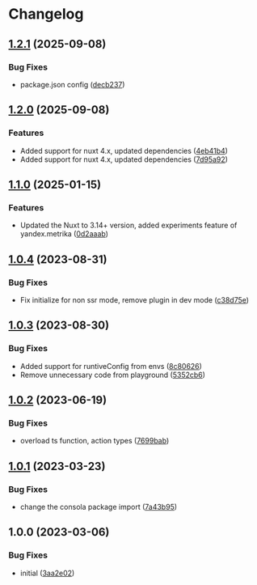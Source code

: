 # Changelog

## [1.2.1](https://github.com/artmizu/yandex-metrika-nuxt/compare/v1.2.0...v1.2.1) (2025-09-08)


### Bug Fixes

* package.json config ([decb237](https://github.com/artmizu/yandex-metrika-nuxt/commit/decb237a220f07a9fd9a7247de3c341e769d3cd4))

## [1.2.0](https://github.com/artmizu/yandex-metrika-nuxt/compare/v1.1.0...v1.2.0) (2025-09-08)


### Features

* Added support for nuxt 4.x, updated dependencies ([4eb41b4](https://github.com/artmizu/yandex-metrika-nuxt/commit/4eb41b4612e39e98ddb4524d3cb792818770f9e2))
* Added support for nuxt 4.x, updated dependencies ([7d95a92](https://github.com/artmizu/yandex-metrika-nuxt/commit/7d95a92379fa2a30793eae62b9694f24d3e31259))

## [1.1.0](https://github.com/artmizu/yandex-metrika-nuxt/compare/v1.0.4...v1.1.0) (2025-01-15)


### Features

* Updated the Nuxt to 3.14+ version, added experiments feature of yandex.metrika ([0d2aaab](https://github.com/artmizu/yandex-metrika-nuxt/commit/0d2aaabfb4e1f8ceb9210ceeeff3a7d7198bbf3b))

## [1.0.4](https://github.com/artmizu/yandex-metrika-nuxt/compare/v1.0.3...v1.0.4) (2023-08-31)


### Bug Fixes

* Fix initialize for non ssr mode, remove plugin in dev mode ([c38d75e](https://github.com/artmizu/yandex-metrika-nuxt/commit/c38d75e03ed45b26949fc6f396a677dd7577c6c3))

## [1.0.3](https://github.com/artmizu/yandex-metrika-nuxt/compare/v1.0.2...v1.0.3) (2023-08-30)


### Bug Fixes

* Added support for runtiveConfig from envs ([8c80626](https://github.com/artmizu/yandex-metrika-nuxt/commit/8c80626616f95a31e0873d3725b23956a4b445b1))
* Remove unnecessary code from playground ([5352cb6](https://github.com/artmizu/yandex-metrika-nuxt/commit/5352cb699c82b813c8eeed7419c3746ad09c9176))

## [1.0.2](https://github.com/artmizu/yandex-metrika-nuxt/compare/v1.0.1...v1.0.2) (2023-06-19)


### Bug Fixes

* overload ts function, action types ([7699bab](https://github.com/artmizu/yandex-metrika-nuxt/commit/7699bab9e904a9083e80882ee984fcc6489f46ee))

## [1.0.1](https://github.com/artmizu/yandex-metrika-nuxt/compare/v1.0.0...v1.0.1) (2023-03-23)


### Bug Fixes

* change the consola package import ([7a43b95](https://github.com/artmizu/yandex-metrika-nuxt/commit/7a43b95aec70d84da65b663c464fc73f1acb4c10))

## 1.0.0 (2023-03-06)


### Bug Fixes

* initial ([3aa2e02](https://github.com/artmizu/yandex-metrika-nuxt/commit/3aa2e02c12d036ca1b38801cacfd249d96728fa5))
